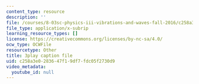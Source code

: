 ```yaml
---
content_type: resource
description: ''
file: /courses/8-03sc-physics-iii-vibrations-and-waves-fall-2016/c258a3e0283647f19df7fdc05f2730d9_Ahv7Akj2xs4.srt
file_type: application/x-subrip
learning_resource_types: []
license: https://creativecommons.org/licenses/by-nc-sa/4.0/
ocw_type: OCWFile
resourcetype: Other
title: 3play caption file
uid: c258a3e0-2836-47f1-9df7-fdc05f2730d9
video_metadata:
  youtube_id: null
---
```

